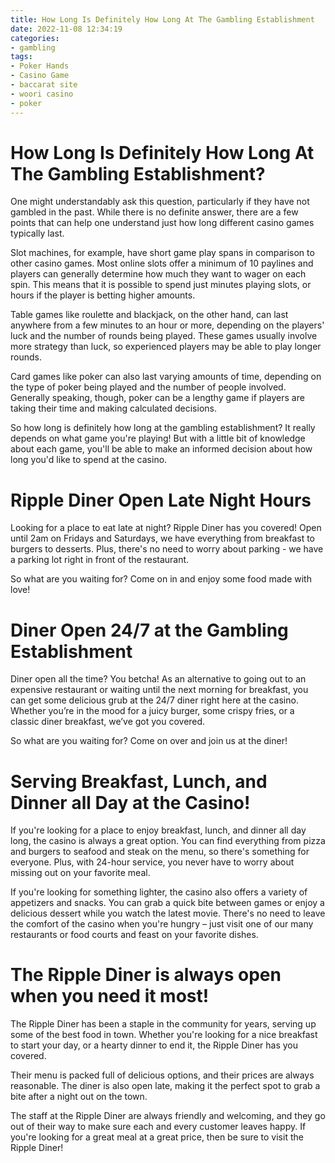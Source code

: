 ```yaml
---
title: How Long Is Definitely How Long At The Gambling Establishment
date: 2022-11-08 12:34:19
categories:
- gambling
tags:
- Poker Hands
- Casino Game
- baccarat site
- woori casino
- poker
---
```



#  How Long Is Definitely How Long At The Gambling Establishment?

One might understandably ask this question, particularly if they have not gambled in the past. While there is no definite answer, there are a few points that can help one understand just how long different casino games typically last.

Slot machines, for example, have short game play spans in comparison to other casino games. Most online slots offer a minimum of 10 paylines and players can generally determine how much they want to wager on each spin. This means that it is possible to spend just minutes playing slots, or hours if the player is betting higher amounts.

Table games like roulette and blackjack, on the other hand, can last anywhere from a few minutes to an hour or more, depending on the players' luck and the number of rounds being played. These games usually involve more strategy than luck, so experienced players may be able to play longer rounds.

Card games like poker can also last varying amounts of time, depending on the type of poker being played and the number of people involved. Generally speaking, though, poker can be a lengthy game if players are taking their time and making calculated decisions.

So how long is definitely how long at the gambling establishment? It really depends on what game you're playing! But with a little bit of knowledge about each game, you'll be able to make an informed decision about how long you'd like to spend at the casino.

#  Ripple Diner Open Late Night Hours

Looking for a place to eat late at night? Ripple Diner has you covered! Open until 2am on Fridays and Saturdays, we have everything from breakfast to burgers to desserts. Plus, there's no need to worry about parking - we have a parking lot right in front of the restaurant.

So what are you waiting for? Come on in and enjoy some food made with love!

#  Diner Open 24/7 at the Gambling Establishment

Diner open all the time? You betcha! As an alternative to going out to an expensive restaurant or waiting until the next morning for breakfast, you can get some delicious grub at the 24/7 diner right here at the casino. Whether you’re in the mood for a juicy burger, some crispy fries, or a classic diner breakfast, we’ve got you covered.

So what are you waiting for? Come on over and join us at the diner!

#  Serving Breakfast, Lunch, and Dinner all Day at the Casino!

If you're looking for a place to enjoy breakfast, lunch, and dinner all day long, the casino is always a great option. You can find everything from pizza and burgers to seafood and steak on the menu, so there's something for everyone. Plus, with 24-hour service, you never have to worry about missing out on your favorite meal.

If you're looking for something lighter, the casino also offers a variety of appetizers and snacks. You can grab a quick bite between games or enjoy a delicious dessert while you watch the latest movie. There's no need to leave the comfort of the casino when you're hungry – just visit one of our many restaurants or food courts and feast on your favorite dishes.

#  The Ripple Diner is always open when you need it most!

The Ripple Diner has been a staple in the community for years, serving up some of the best food in town. Whether you're looking for a nice breakfast to start your day, or a hearty dinner to end it, the Ripple Diner has you covered.

Their menu is packed full of delicious options, and their prices are always reasonable. The diner is also open late, making it the perfect spot to grab a bite after a night out on the town.

The staff at the Ripple Diner are always friendly and welcoming, and they go out of their way to make sure each and every customer leaves happy. If you're looking for a great meal at a great price, then be sure to visit the Ripple Diner!